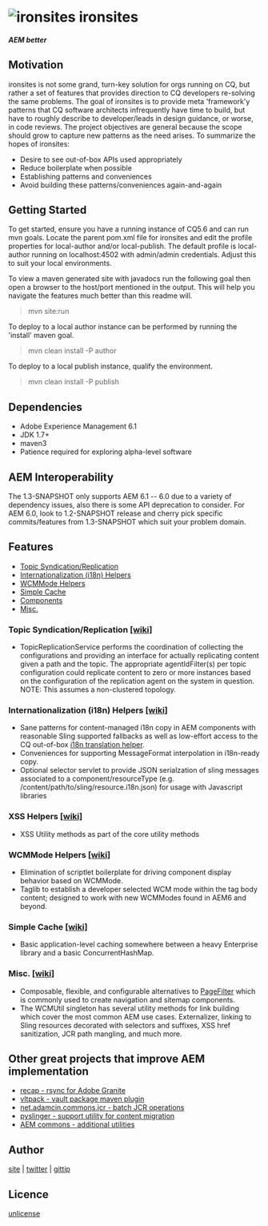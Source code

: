 # ![ironsites](/src/site/resources/ironsites_32x32.png "ironsites") ironsites
##### AEM better

## Motivation
ironsites is not some grand, turn-key solution for orgs running on CQ, but rather a set of features that provides direction to CQ developers re-solving the same problems. The goal of ironsites is to provide meta 'framework'y patterns that CQ software architects infrequently have time to build, but have to roughly describe to developer/leads in design guidance, or worse, in code reviews. The project objectives are general because the scope should grow to capture new patterns as the need arises. To summarize the hopes of ironsites:

+ Desire to see out-of-box APIs used appropriately
+ Reduce boilerplate when possible
+ Establishing patterns and conveniences
+ Avoid building these patterns/conveniences again-and-again

## Getting Started
To get started, ensure you have a running instance of CQ5.6 and can run mvn goals. Locate the parent pom.xml file for ironsites and edit the profile properties for local-author and/or local-publish. The default profile is local-author running on localhost:4502 with admin/admin credentials. Adjust this to suit your local environments.

To view a maven generated site with javadocs run the following goal then open a browser to the host/port mentioned in the output. This will help you navigate the features much better than this readme will.
> mvn site:run

To deploy to a local author instance can be performed by running the 'install' maven goal. 
> mvn clean install -P author

To deploy to a local publish instance, qualify the environment.
> mvn clean install -P publish


## Dependencies
+ Adobe Experience Management 6.1
+ JDK 1.7+
+ maven3
+ Patience required for exploring alpha-level software

## AEM Interoperability

The 1.3-SNAPSHOT only supports AEM 6.1 -- 6.0 due to a variety of dependency issues, also there is some API deprecation to consider. For AEM 6.0, look to 1.2-SNAPSHOT release and cherry pick specific commits/features from 1.3-SNAPSHOT which suit your problem domain.

## Features
+ [Topic Syndication/Replication](https://github.com/steeleforge/ironsites/wiki/)
+ [Internationalization (i18n) Helpers](https://github.com/steeleforge/ironsites/wiki/Internationalization-Helpers)
+ [WCMMode Helpers](https://github.com/steeleforge/ironsites/wiki/WCMMode-Helpers)
+ [Simple Cache](https://github.com/steeleforge/ironsites/wiki/Simple-Cache)
+ [Components](https://github.com/steeleforge/ironsites/wiki/Components)
+ [Misc.](https://github.com/steeleforge/ironsites/wiki/Miscellaneous)

### Topic Syndication/Replication [[wiki]](https://github.com/steeleforge/ironsites/wiki/)
+ TopicReplicationService performs the coordination of collecting the configurations and providing an interface for actually replicating content given a path and the topic. The appropriate agentIdFilter(s) per topic configuration could replicate content to zero or more instances based on the configuration of the replication agent on the system in question. NOTE: This assumes a non-clustered topology.

### Internationalization (i18n) Helpers [[wiki]](https://github.com/steeleforge/ironsites/wiki/Internationalization-Helpers)
+ Sane patterns for content-managed i18n copy in AEM components with reasonable Sling supported fallbacks as well as low-effort access to the CQ out-of-box [i18n translation helper]( http://dev.day.com/docs/en/cq/current/javadoc/com/day/cq/i18n/I18n.html).
+ Conveniences for supporting MessageFormat interpolation in i18n-ready copy.
+ Optional selector servlet to provide JSON serialzation of sling messages associated to a component/resourceType (e.g. /content/path/to/sling/resource.i18n.json) for usage with Javascript libraries

### XSS Helpers [[wiki]](https://github.com/steeleforge/ironsites/wiki/Cross-Site-Scripting-Helpers)
+ XSS Utility methods as part of the core utility methods

### WCMMode Helpers [[wiki]](https://github.com/steeleforge/ironsites/wiki/WCMMode-Helpers)
+ Elimination of scriptlet boilerplate for driving component display behavior based on WCMMode.
+ Taglib to establish a developer selected WCM mode within the tag body content; designed to work with new WCMModes found in AEM6 and beyond.

### Simple Cache [[wiki]](https://github.com/steeleforge/ironsites/wiki/Simple-Cache)
+ Basic application-level caching somewhere between a heavy Enterprise library and a basic ConcurrentHashMap.

### Misc. [[wiki]](https://github.com/steeleforge/ironsites/wiki/Miscellaneous)
+ Composable, flexible, and configurable alternatives to [PageFilter](http://dev.day.com/docs/en/cq/current/javadoc/com/day/cq/wcm/api/PageFilter.html) which is commonly used to create navigation and sitemap components.
+ The WCMUtil singleton has several utility methods for link building which cover the most common AEM use cases. Externalizer, linking to Sling resources decorated with selectors and suffixes, XSS href sanitization, JCR path mangling, and much more.


## Other great projects that improve AEM implementation
+ [recap - rsync for Adobe Granite](https://github.com/adamcin/net.adamcin.recap)
+ [vltpack - vault package maven plugin](https://github.com/adamcin/vltpack-maven-plugin)
+ [net.adamcin.commons.jcr - batch JCR operations](https://github.com/adamcin/net.adamcin.commons.jcr)
+ [pyslinger - support utility for content migration](https://github.com/sevennineteen/pyslinger)
+ [AEM commons - additional utilities](https://github.com/Adobe-Consulting-Services/acs-aem-commons)

## Author
[site](http://www.steeleforge.com) | [twitter](http://www.twitter.com/davidsteele) |  [gittip](https://www.gittip.com/steeleforge/)

## Licence
[unlicense](http://unlicense.org)
